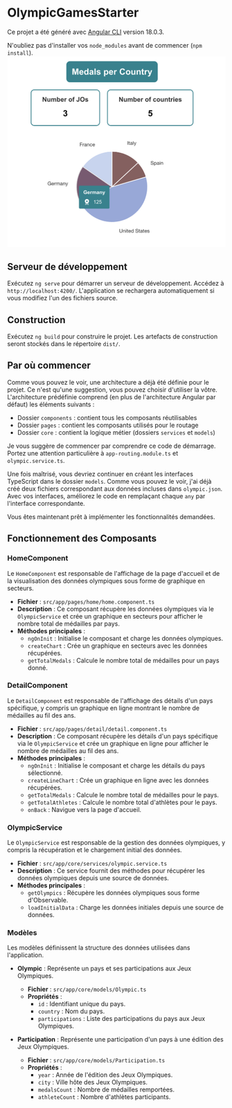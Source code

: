# OlympicGamesStarter

Ce projet a été généré avec [Angular CLI](https://github.com/angular/angular-cli) version 18.0.3.

N'oubliez pas d'installer vos `node_modules` avant de commencer (`npm install`).
![screen.png](src/assets/screen.png)
## Serveur de développement

Exécutez `ng serve` pour démarrer un serveur de développement. Accédez à `http://localhost:4200/`. L'application se rechargera automatiquement si vous modifiez l'un des fichiers source.

## Construction

Exécutez `ng build` pour construire le projet. Les artefacts de construction seront stockés dans le répertoire `dist/`.

## Par où commencer

Comme vous pouvez le voir, une architecture a déjà été définie pour le projet. Ce n'est qu'une suggestion, vous pouvez choisir d'utiliser la vôtre. L'architecture prédéfinie comprend (en plus de l'architecture Angular par défaut) les éléments suivants :

- Dossier `components` : contient tous les composants réutilisables
- Dossier `pages` : contient les composants utilisés pour le routage
- Dossier `core` : contient la logique métier (dossiers `services` et `models`)

Je vous suggère de commencer par comprendre ce code de démarrage. Portez une attention particulière à `app-routing.module.ts` et `olympic.service.ts`.

Une fois maîtrisé, vous devriez continuer en créant les interfaces TypeScript dans le dossier `models`. Comme vous pouvez le voir, j'ai déjà créé deux fichiers correspondant aux données incluses dans `olympic.json`. Avec vos interfaces, améliorez le code en remplaçant chaque `any` par l'interface correspondante.

Vous êtes maintenant prêt à implémenter les fonctionnalités demandées.


## Fonctionnement des Composants

### HomeComponent

Le `HomeComponent` est responsable de l'affichage de la page d'accueil et de la visualisation des données olympiques sous forme de graphique en secteurs.

- **Fichier** : `src/app/pages/home/home.component.ts`
- **Description** : Ce composant récupère les données olympiques via le `OlympicService` et crée un graphique en secteurs pour afficher le nombre total de médailles par pays.
- **Méthodes principales** :
  - `ngOnInit` : Initialise le composant et charge les données olympiques.
  - `createChart` : Crée un graphique en secteurs avec les données récupérées.
  - `getTotalMedals` : Calcule le nombre total de médailles pour un pays donné.

### DetailComponent

Le `DetailComponent` est responsable de l'affichage des détails d'un pays spécifique, y compris un graphique en ligne montrant le nombre de médailles au fil des ans.

- **Fichier** : `src/app/pages/detail/detail.component.ts`
- **Description** : Ce composant récupère les détails d'un pays spécifique via le `OlympicService` et crée un graphique en ligne pour afficher le nombre de médailles au fil des ans.
- **Méthodes principales** :
  - `ngOnInit` : Initialise le composant et charge les détails du pays sélectionné.
  - `createLineChart` : Crée un graphique en ligne avec les données récupérées.
  - `getTotalMedals` : Calcule le nombre total de médailles pour le pays.
  - `getTotalAthletes` : Calcule le nombre total d'athlètes pour le pays.
  - `onBack` : Navigue vers la page d'accueil.

### OlympicService

Le `OlympicService` est responsable de la gestion des données olympiques, y compris la récupération et le chargement initial des données.

- **Fichier** : `src/app/core/services/olympic.service.ts`
- **Description** : Ce service fournit des méthodes pour récupérer les données olympiques depuis une source de données.
- **Méthodes principales** :
  - `getOlympics` : Récupère les données olympiques sous forme d'Observable.
  - `loadInitialData` : Charge les données initiales depuis une source de données.

### Modèles

Les modèles définissent la structure des données utilisées dans l'application.

- **Olympic** : Représente un pays et ses participations aux Jeux Olympiques.
  - **Fichier** : `src/app/core/models/Olympic.ts`
  - **Propriétés** :
    - `id` : Identifiant unique du pays.
    - `country` : Nom du pays.
    - `participations` : Liste des participations du pays aux Jeux Olympiques.

- **Participation** : Représente une participation d'un pays à une édition des Jeux Olympiques.
  - **Fichier** : `src/app/core/models/Participation.ts`
  - **Propriétés** :
    - `year` : Année de l'édition des Jeux Olympiques.
    - `city` : Ville hôte des Jeux Olympiques.
    - `medalsCount` : Nombre de médailles remportées.
    - `athleteCount` : Nombre d'athlètes participants.
